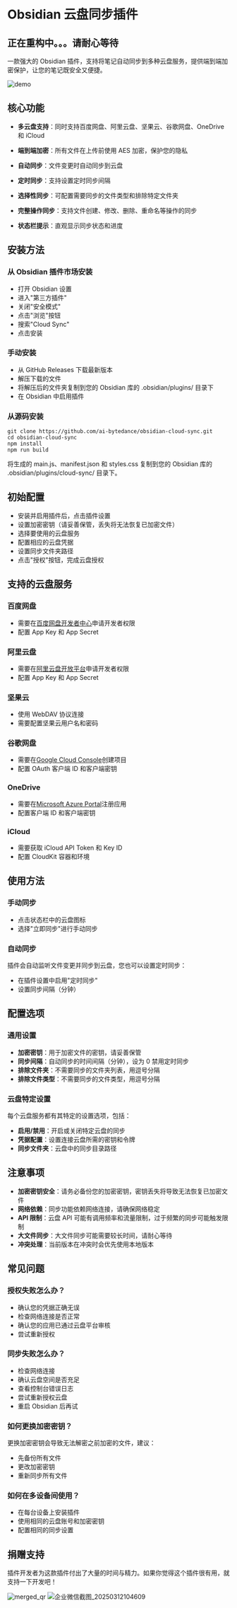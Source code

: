 # Obsidian 云盘同步插件

## 正在重构中。。。请耐心等待

一款强大的 Obsidian 插件，支持将笔记自动同步到多种云盘服务，提供端到端加密保护，让您的笔记既安全又便捷。

![demo](https://github.com/user-attachments/assets/bda27f32-5b15-469c-a259-d380247b1f27)


## 核心功能

- **多云盘支持**：同时支持百度网盘、阿里云盘、坚果云、谷歌网盘、OneDrive 和 iCloud

- **端到端加密**：所有文件在上传前使用 AES 加密，保护您的隐私

- **自动同步**：文件变更时自动同步到云盘

- **定时同步**：支持设置定时同步间隔

- **选择性同步**：可配置需要同步的文件类型和排除特定文件夹

- **完整操作同步**：支持文件创建、修改、删除、重命名等操作的同步

- **状态栏提示**：直观显示同步状态和进度

## 安装方法

### 从 Obsidian 插件市场安装

- 打开 Obsidian 设置
- 进入"第三方插件"
- 关闭"安全模式"
- 点击"浏览"按钮
- 搜索"Cloud Sync"
- 点击安装

### 手动安装

- 从 GitHub Releases 下载最新版本
- 解压下载的文件
- 将解压后的文件夹复制到您的 Obsidian 库的 .obsidian/plugins/ 目录下
- 在 Obsidian 中启用插件

### 从源码安装

```
git clone https://github.com/ai-bytedance/obsidian-cloud-sync.git
cd obsidian-cloud-sync
npm install
npm run build
```

将生成的 main.js、manifest.json 和 styles.css 复制到您的 Obsidian 库的 .obsidian/plugins/cloud-sync/ 目录下。

## 初始配置

- 安装并启用插件后，点击插件设置
- 设置加密密钥（请妥善保管，丢失将无法恢复已加密文件）
- 选择要使用的云盘服务
- 配置相应的云盘凭据
- 设置同步文件夹路径
- 点击"授权"按钮，完成云盘授权

## 支持的云盘服务

### 百度网盘
- 需要在[百度网盘开发者中心](https://pan.baidu.com/union/home)申请开发者权限
- 配置 App Key 和 App Secret

### 阿里云盘
- 需要在[阿里云盘开放平台](https://www.aliyun.com/product/storage/disk)申请开发者权限
- 配置 App Key 和 App Secret

### 坚果云
- 使用 WebDAV 协议连接
- 需要配置坚果云用户名和密码

### 谷歌网盘
- 需要在[Google Cloud Console](https://console.cloud.google.com/)创建项目
- 配置 OAuth 客户端 ID 和客户端密钥

### OneDrive
- 需要在[Microsoft Azure Portal](https://portal.azure.com/)注册应用
- 配置客户端 ID 和客户端密钥

### iCloud
- 需要获取 iCloud API Token 和 Key ID
- 配置 CloudKit 容器和环境

## 使用方法

### 手动同步

- 点击状态栏中的云盘图标
- 选择"立即同步"进行手动同步

### 自动同步

插件会自动监听文件变更并同步到云盘，您也可以设置定时同步：

- 在插件设置中启用"定时同步"
- 设置同步间隔（分钟）

## 配置选项

### 通用设置

- **加密密钥**：用于加密文件的密钥，请妥善保管
- **同步间隔**：自动同步的时间间隔（分钟），设为 0 禁用定时同步
- **排除文件夹**：不需要同步的文件夹列表，用逗号分隔
- **排除文件类型**：不需要同步的文件类型，用逗号分隔

### 云盘特定设置

每个云盘服务都有其特定的设置选项，包括：

- **启用/禁用**：开启或关闭特定云盘的同步
- **凭据配置**：设置连接云盘所需的密钥和令牌
- **同步文件夹**：云盘中的同步目录路径

## 注意事项

- **加密密钥安全**：请务必备份您的加密密钥，密钥丢失将导致无法恢复已加密文件
- **网络依赖**：同步功能依赖网络连接，请确保网络稳定
- **API 限制**：云盘 API 可能有调用频率和流量限制，过于频繁的同步可能触发限制
- **大文件同步**：大文件同步可能需要较长时间，请耐心等待
- **冲突处理**：当前版本在冲突时会优先使用本地版本

## 常见问题

### 授权失败怎么办？

- 确认您的凭据正确无误
- 检查网络连接是否正常
- 确认您的应用已通过云盘平台审核
- 尝试重新授权

### 同步失败怎么办？

- 检查网络连接
- 确认云盘空间是否充足
- 查看控制台错误日志
- 尝试重新授权云盘
- 重启 Obsidian 后再试

### 如何更换加密密钥？

更换加密密钥会导致无法解密之前加密的文件，建议：

- 先备份所有文件
- 更改加密密钥
- 重新同步所有文件

### 如何在多设备间使用？

- 在每台设备上安装插件
- 使用相同的云盘账号和加密密钥
- 配置相同的同步设置

## 捐赠支持

插件开发者为这款插件付出了大量的时间与精力。如果你觉得这个插件很有用，就支持一下开发吧！

![merged_qr](https://github.com/user-attachments/assets/4f302ecd-b8ea-4930-9980-35b8943ddb0e)
![企业微信截图_20250312104609](https://github.com/user-attachments/assets/1a6d5d0c-4714-41e5-b0fe-363b86761c8a)

